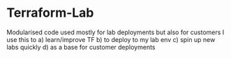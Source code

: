 # Terraform-Lab

Modularised code used mostly for lab deployments but also for customers
  I use this to a) learn/improve TF b) to deploy to my lab env c) spin up new labs quickly d) as a base for customer deployments
